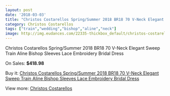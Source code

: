 ```yaml
---
layout: post
date: '2018-03-03'
title: "Christos Costarellos Spring/Summer 2018 BR18 70 V-Neck Elegant Sweep Train Aline Bishop Sleeves Lace Embroidery Bridal Dress"
category: Christos Costarellos
tags: ["train","wedding","bishop","aline","neck"]
image: http://img.eudances.com/22335-thickbox_default/christos-costarellos-spring-summer-2018-br18-70-v-neck-elegant-sweep-train-aline-bishop-sleeves-lace-embroidery-bridal-dress.jpg
---
```

Christos Costarellos Spring/Summer 2018 BR18 70 V-Neck Elegant Sweep Train Aline Bishop Sleeves Lace Embroidery Bridal Dress

On Sales: **$418.98**
<a href="https://www.eudances.com/en/christos-costarellos/7145-christos-costarellos-spring-summer-2018-br18-70-v-neck-elegant-sweep-train-aline-bishop-sleeves-lace-embroidery-bridal-dress.html"><amp-img layout="responsive" width="600" height="600" src="//img.eudances.com/22335-thickbox_default/christos-costarellos-spring-summer-2018-br18-70-v-neck-elegant-sweep-train-aline-bishop-sleeves-lace-embroidery-bridal-dress.jpg" alt="Christos Costarellos Spring/Summer 2018 BR18 70 V-Neck Elegant Sweep Train Aline Bishop Sleeves Lace Embroidery Bridal Dress 0" /></a>
<a href="https://www.eudances.com/en/christos-costarellos/7145-christos-costarellos-spring-summer-2018-br18-70-v-neck-elegant-sweep-train-aline-bishop-sleeves-lace-embroidery-bridal-dress.html"><amp-img layout="responsive" width="600" height="600" src="//img.eudances.com/22337-thickbox_default/christos-costarellos-spring-summer-2018-br18-70-v-neck-elegant-sweep-train-aline-bishop-sleeves-lace-embroidery-bridal-dress.jpg" alt="Christos Costarellos Spring/Summer 2018 BR18 70 V-Neck Elegant Sweep Train Aline Bishop Sleeves Lace Embroidery Bridal Dress 1" /></a>
<a href="https://www.eudances.com/en/christos-costarellos/7145-christos-costarellos-spring-summer-2018-br18-70-v-neck-elegant-sweep-train-aline-bishop-sleeves-lace-embroidery-bridal-dress.html"><amp-img layout="responsive" width="600" height="600" src="//img.eudances.com/22336-thickbox_default/christos-costarellos-spring-summer-2018-br18-70-v-neck-elegant-sweep-train-aline-bishop-sleeves-lace-embroidery-bridal-dress.jpg" alt="Christos Costarellos Spring/Summer 2018 BR18 70 V-Neck Elegant Sweep Train Aline Bishop Sleeves Lace Embroidery Bridal Dress 2" /></a>

Buy it: [Christos Costarellos Spring/Summer 2018 BR18 70 V-Neck Elegant Sweep Train Aline Bishop Sleeves Lace Embroidery Bridal Dress](https://www.eudances.com/en/christos-costarellos/7145-christos-costarellos-spring-summer-2018-br18-70-v-neck-elegant-sweep-train-aline-bishop-sleeves-lace-embroidery-bridal-dress.html "Christos Costarellos Spring/Summer 2018 BR18 70 V-Neck Elegant Sweep Train Aline Bishop Sleeves Lace Embroidery Bridal Dress")

View more: [Christos Costarellos](https://www.eudances.com/en/108-christos-costarellos "Christos Costarellos")